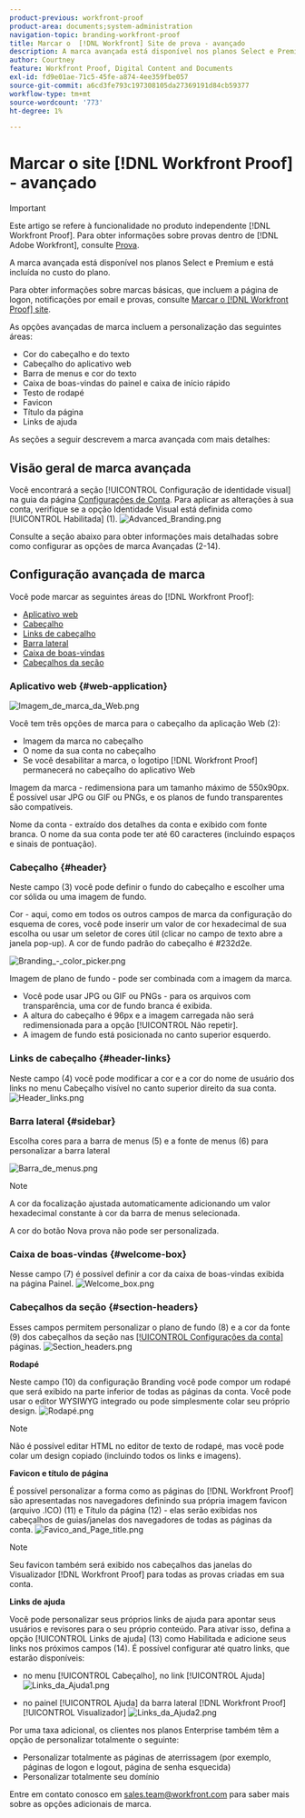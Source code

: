 ```yaml
---
product-previous: workfront-proof
product-area: documents;system-administration
navigation-topic: branding-workfront-proof
title: Marcar o  [!DNL Workfront] Site de prova - avançado
description: A marca avançada está disponível nos planos Select e Premium e está incluída no custo do plano.
author: Courtney
feature: Workfront Proof, Digital Content and Documents
exl-id: fd9e01ae-71c5-45fe-a874-4ee359fbe057
source-git-commit: a6cd3fe793c197308105da27369191d84cb59377
workflow-type: tm+mt
source-wordcount: '773'
ht-degree: 1%

---
```


# Marcar o site [!DNL Workfront Proof] - avançado

>[!IMPORTANT]
>
>Este artigo se refere à funcionalidade no produto independente [!DNL Workfront Proof]. Para obter informações sobre provas dentro de [!DNL Adobe Workfront], consulte [Prova](../../../review-and-approve-work/proofing/proofing.md).

A marca avançada está disponível nos planos Select e Premium e está incluída no custo do plano.

Para obter informações sobre marcas básicas, que incluem a página de logon, notificações por email e provas, consulte [Marcar o [!DNL Workfront Proof] site](../../../workfront-proof/wp-acct-admin/branding/brand-wp-site.md).

As opções avançadas de marca incluem a personalização das seguintes áreas:

* Cor do cabeçalho e do texto
* Cabeçalho do aplicativo web
* Barra de menus e cor do texto
* Caixa de boas-vindas do painel e caixa de início rápido
* Testo de rodapé
* Favicon
* Título da página
* Links de ajuda

As seções a seguir descrevem a marca avançada com mais detalhes:

## Visão geral de marca avançada

Você encontrará a seção [!UICONTROL Configuração de identidade visual] na guia da página [Configurações de Conta](https://support.workfront.com/hc/en-us/sections/115000912147-Account-Settings). Para aplicar as alterações à sua conta, verifique se a opção Identidade Visual está definida como [!UICONTROL Habilitada] (1).
![Advanced_Branding.png](assets/advanced-branding-350x618.png)

Consulte a seção abaixo para obter informações mais detalhadas sobre como configurar as opções de marca Avançadas (2-14).

## Configuração avançada de marca

Você pode marcar as seguintes áreas do [!DNL Workfront Proof]:

* [Aplicativo web](#web-application)
* [Cabeçalho](#header)
* [Links de cabeçalho](#header-links)
* [Barra lateral](#sidebar)
* [Caixa de boas-vindas](#welcome-box)
* [Cabeçalhos da seção](#section-headers)

### Aplicativo web {#web-application}

![Imagem_de_marca_da_Web.png](assets/web-branding-image-350x181.png)

Você tem três opções de marca para o cabeçalho da aplicação Web (2):

* Imagem da marca no cabeçalho
* O nome da sua conta no cabeçalho
* Se você desabilitar a marca, o logotipo [!DNL Workfront Proof] permanecerá no cabeçalho do aplicativo Web

Imagem da marca - redimensiona para um tamanho máximo de 550x90px. É possível usar JPG ou GIF ou PNGs, e os planos de fundo transparentes são compatíveis.

Nome da conta - extraído dos detalhes da conta e exibido com fonte branca. O nome da sua conta pode ter até 60 caracteres (incluindo espaços e sinais de pontuação).

### Cabeçalho {#header}

Neste campo (3) você pode definir o fundo do cabeçalho e escolher uma cor sólida ou uma imagem de fundo.

Cor - aqui, como em todos os outros campos de marca da configuração do esquema de cores, você pode inserir um valor de cor hexadecimal de sua escolha ou usar um seletor de cores útil (clicar no campo de texto abre a janela pop-up). A cor de fundo padrão do cabeçalho é #232d2e.

![Branding_-_color_picker.png](assets/branding---color-picker-350x131.png)

Imagem de plano de fundo - pode ser combinada com a imagem da marca.

* Você pode usar JPG ou GIF ou PNGs - para os arquivos com transparência, uma cor de fundo branca é exibida.
* A altura do cabeçalho é 96px e a imagem carregada não será redimensionada para a opção [!UICONTROL Não repetir].
* A imagem de fundo está posicionada no canto superior esquerdo.

### Links de cabeçalho {#header-links}

Neste campo (4) você pode modificar a cor e a cor do nome de usuário dos links no menu Cabeçalho visível no canto superior direito da sua conta.
![Header_links.png](assets/header-links-350x140.png)

### Barra lateral {#sidebar}

Escolha cores para a barra de menus (5) e a fonte de menus (6) para personalizar a barra lateral

![Barra_de_menus.png](assets/menu-bar-350x490.png)

>[!NOTE]
>
>A cor da focalização ajustada automaticamente adicionando um valor hexadecimal constante à cor da barra de menus selecionada.

A cor do botão Nova prova não pode ser personalizada.

### Caixa de boas-vindas {#welcome-box}

Nesse campo (7) é possível definir a cor da caixa de boas-vindas exibida na página Painel.
![Welcome_box.png](assets/welcome-box-350x110.png)

### Cabeçalhos da seção {#section-headers}

Esses campos permitem personalizar o plano de fundo (8) e a cor da fonte (9) dos cabeçalhos da seção nas [[!UICONTROL Configurações da conta]](https://support.workfront.com/hc/en-us/sections/115000912147-Account-Settings) páginas.
![Section_headers.png](assets/section-headers-350x138.png)

**Rodapé**

Neste campo (10) da configuração Branding você pode compor um rodapé que será exibido na parte inferior de todas as páginas da conta. Você pode usar o editor WYSIWYG integrado ou pode simplesmente colar seu próprio design.
![Rodapé.png](assets/footer-350x157.png)

>[!NOTE]
>
>Não é possível editar HTML no editor de texto de rodapé, mas você pode colar um design copiado (incluindo todos os links e imagens).

**Favicon e título de página**

É possível personalizar a forma como as páginas do [!DNL Workfront Proof] são apresentadas nos navegadores definindo sua própria imagem favicon (arquivo .ICO) (11) e Título da página (12) - elas serão exibidas nos cabeçalhos de guias/janelas dos navegadores de todas as páginas da conta.
![Favico_and_Page_title.png](assets/favico-and-page-title-350x95.png)

>[!NOTE]
>
>Seu favicon também será exibido nos cabeçalhos das janelas do Visualizador [!DNL Workfront Proof] para todas as provas criadas em sua conta.

**Links de ajuda**

Você pode personalizar seus próprios links de ajuda para apontar seus usuários e revisores para o seu próprio conteúdo. Para ativar isso, defina a opção [!UICONTROL Links de ajuda] (13) como Habilitada e adicione seus links nos próximos campos (14). É possível configurar até quatro links, que estarão disponíveis:

* no menu [!UICONTROL Cabeçalho], no link [!UICONTROL Ajuda]
  ![Links_da_Ajuda1.png](assets/help-links1-350x170.png)

* no painel [!UICONTROL Ajuda] da barra lateral [!DNL Workfront Proof] [!UICONTROL Visualizador]
  ![Links_da_Ajuda2.png](assets/help-links2-350x532.png)

Por uma taxa adicional, os clientes nos planos Enterprise também têm a opção de personalizar totalmente o seguinte:

* Personalizar totalmente as páginas de aterrissagem (por exemplo, páginas de logon e logout, página de senha esquecida)
* Personalizar totalmente seu domínio

Entre em contato conosco em sales.team@workfront.com para saber mais sobre as opções adicionais de marca.

<!--
<h2 data-mc-conditions="QuicksilverOrClassic.Draft mode">Custom Domains</h2>
-->

<!--
<p data-mc-conditions="QuicksilverOrClassic.Draft mode">Our Select and Premium plans include the option to purchase a fully-branded domain. This means that you can customize your URL as well as all links included in notification emails.&nbsp;</p>
-->

<!--
<p data-mc-conditions="QuicksilverOrClassic.Draft mode">For more information, please see&nbsp;<a href="../../../workfront-proof/wp-acct-admin/branding/configure-branded-domain-in-wp.md" class="MCXref xref">Configure a branded domain in Workfront Proof</a>.</p>
-->

<!--
<h2 data-mc-conditions="QuicksilverOrClassic.Draft mode">Custom Page Branding</h2>
-->

<!--
<p data-mc-conditions="QuicksilverOrClassic.Draft mode">Custom branding of the Workfront Proof pages is a paid service and by default&nbsp;includes full customization of the following:</p>
-->

<!--
  <li data-mc-conditions="QuicksilverOrClassic.Draft mode"><a href="https://app.proofhq.com/login">Log in/landing page</a> </li>
  -->

<!--
  <li data-mc-conditions="QuicksilverOrClassic.Draft mode"><a href="https://app.proofhq.com/logout">Logout page</a> </li>
  -->

<!--
  <li data-mc-conditions="QuicksilverOrClassic.Draft mode"><a href="https://app.proofhq.com/login/password">Forgot password page</a> </li>
  -->

<!--
<h3 data-mc-conditions="QuicksilverOrClassic.Draft mode">Design Elements</h3>
-->

<!--
<p data-mc-conditions="QuicksilverOrClassic.Draft mode">Please create your design&nbsp;in&nbsp;a .PSD file with all the elements placed in the separate layers - this will allow us to prepare the scalable pages for you.</p>
-->

<!--
<p data-mc-conditions="QuicksilverOrClassic.Draft mode">There are no particular restrictions on the .PSD files, and the look and layout of the pages is completely up to you. However please make sure that the key elements are included in your design:</p>
-->

<!--
<p data-mc-conditions="QuicksilverOrClassic.Draft mode"><strong>Login Page</strong> <br> <img src="assets/login-350x196.png" alt="login.png" style="width: 350;height: 196;"> </p>
-->

<!--
<p data-mc-conditions="QuicksilverOrClassic.Draft mode"><strong>Logout page</strong> <br> <img src="assets/logout-350x181.png" alt="logout.png" style="width: 350;height: 181;"> </p>
-->

<!--
<p data-mc-conditions="QuicksilverOrClassic.Draft mode"><strong>Forgot password</strong> <br> <img src="assets/forgot-password-350x177.png" alt="Forgot_password.png" style="width: 350;height: 177;"> </p>
-->

<!--
<p data-mc-conditions="QuicksilverOrClassic.Draft mode"><strong>Inactivity alert</strong> <br> <img src="assets/inactivity-350x255.png" alt="Inactivity.png" style="width: 350;height: 255;"> </p>
-->

<!--
<p data-mc-conditions="QuicksilverOrClassic.Draft mode"><strong>Invalid email address</strong> <br> <img src="assets/incorrect-password-350x210.png" alt="incorrect_password.png" style="width: 350;height: 210;"> </p>
-->

<!--
<p data-mc-conditions="QuicksilverOrClassic.Draft mode"><strong>Inactivity and incorrect email address</strong> <br> <img src="assets/inactivty-and-credentials-350x254.png" alt="inactivty_and_credentials.png" style="width: 350;height: 254;"> </p>
-->

<!--
<note type="note">
&nbsp;The separate designs for the alerts are not required. If you'd like us to leave the default style of the messages, as shown on the screencasts above, please let us know. The team will match the colors with your design.
</note>
-->

<!--
<p data-mc-conditions="QuicksilverOrClassic.Draft mode">If you'd like to have placeholder text in the text fields, please include this in your designs.</p>
-->

<!--
<note type="note">
The wording of the alerts cannot be changed as these are the system messages.
</note>
-->

<!--
<p data-mc-conditions="QuicksilverOrClassic.Draft mode"><strong>2. Fonts</strong> </p>
-->

<!--
<p data-mc-conditions="QuicksilverOrClassic.Draft mode">Please make sure that the text is not rasterized but kept as the text layers, unless you want the particular elements to be displayed as images on your landing pages.</p>
-->

<!--
<p data-mc-conditions="QuicksilverOrClassic.Draft mode">If you use custom fonts in your design, please make sure to include the following font files: EOT + .TTF + OTF + SVG + WOFF for support in all browsers.</p>
-->

<!--
<note type="note">
&nbsp; You need to hold an appropriate license, which allows implementing your selected fonts on the web pages.
</note>
-->

<!--
<p data-mc-conditions="QuicksilverOrClassic.Draft mode">If you use the standard and widely available fonts, the font files are not required. Please see the following lists for reference:</p>
-->

<!--
  <li data-mc-conditions="QuicksilverOrClassic.Draft mode"><a href="http://www.w3schools.com/cssref/css_websafe_fonts.asp">Websafe fonts listed in the standard Font families</a> </li>
  -->

<!--
  <li data-mc-conditions="QuicksilverOrClassic.Draft mode"><a href="https://www.google.com/fonts">Open Source Google fonts</a> </li>
  -->

<!--
<p data-mc-conditions="QuicksilverOrClassic.Draft mode"><strong>3. Screen resolution</strong> </p>
-->

<!--
<p data-mc-conditions="QuicksilverOrClassic.Draft mode">We support 1024x768 screen resolution (1366x768 for wide screens) and upwards. However, for the landing pages designs we do recommend using higher resolution for the better results on the various screens. The best practice would be to determine what screen resolution is the most common on your users' machines and prepare a slightly bigger design.</p>
-->

<!--
<p data-mc-conditions="QuicksilverOrClassic.Draft mode"><strong>4. Browsers compatibility</strong> </p>
-->

<!--
<p data-mc-conditions="QuicksilverOrClassic.Draft mode">The newer browsers generally don't require any custom code to display the pages properly. However, if your users have the older browser versions installed on their machines some code adjustments may be needed.</p>
-->

<!--
<p data-mc-conditions="QuicksilverOrClassic.Draft mode">By default we do prepare the pages compatible with the following browsers:</p>
-->

<!--
  <li data-mc-conditions="QuicksilverOrClassic.Draft mode">Internet Explorer 9+</li>
  -->

<!--
  <li data-mc-conditions="QuicksilverOrClassic.Draft mode">Safari 6.x+</li>
  -->

<!--
  <li data-mc-conditions="QuicksilverOrClassic.Draft mode">Chrome 22+ *</li>
  -->

<!--
  <li data-mc-conditions="QuicksilverOrClassic.Draft mode">Firefox 15+ *</li>
  -->

<!--
<p data-mc-conditions="QuicksilverOrClassic.Draft mode">* Preferred browsers </p>
-->

<!--
<note type="note"> Workfront Proof will not design your custom pages, the PSD files must be supplied by you, but if you have any questions, please contact our Support team.
</note>
-->
